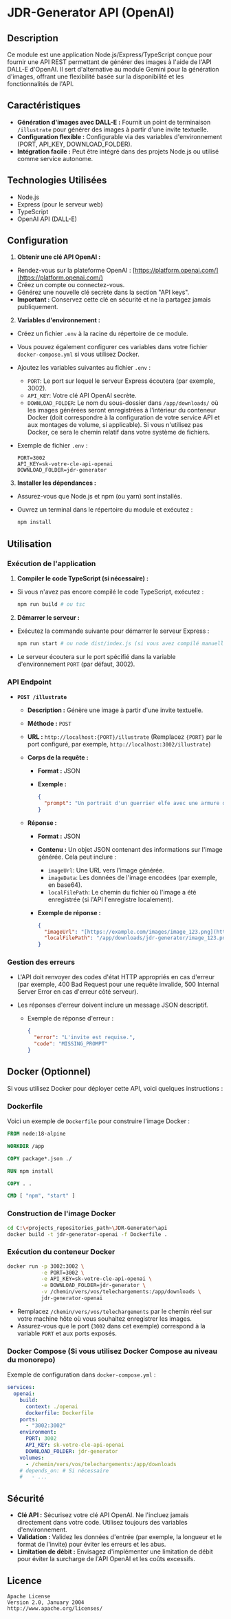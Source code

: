 # JDR-Generator API (OpenAI)

## Description

Ce module est une application Node.js/Express/TypeScript conçue pour fournir une API REST permettant de générer des images à l'aide de l'API DALL-E d'OpenAI. Il sert d'alternative au module Gemini pour la génération d'images, offrant une flexibilité basée sur la disponibilité et les fonctionnalités de l'API.

## Caractéristiques

- **Génération d'images avec DALL-E :** Fournit un point de terminaison `/illustrate` pour générer des images à partir d'une invite textuelle.
- **Configuration flexible :** Configurable via des variables d'environnement (PORT, API_KEY, DOWNLOAD_FOLDER).
- **Intégration facile :** Peut être intégré dans des projets Node.js ou utilisé comme service autonome.

## Technologies Utilisées

- Node.js
- Express (pour le serveur web)
- TypeScript
- OpenAI API (DALL-E)

## Configuration

1.  **Obtenir une clé API OpenAI :**

- Rendez-vous sur la plateforme OpenAI : [https://platform.openai.com/](https://platform.openai.com/)
- Créez un compte ou connectez-vous.
- Générez une nouvelle clé secrète dans la section "API keys".
- **Important :** Conservez cette clé en sécurité et ne la partagez jamais publiquement.

2.  **Variables d'environnement :**

- Créez un fichier `.env` à la racine du répertoire de ce module.
- Vous pouvez également configurer ces variables dans votre fichier `docker-compose.yml` si vous utilisez Docker.
- Ajoutez les variables suivantes au fichier `.env` :

  - `PORT`: Le port sur lequel le serveur Express écoutera (par exemple, 3002).
  - `API_KEY`: Votre clé API OpenAI secrète.
  - `DOWNLOAD_FOLDER`: Le nom du sous-dossier dans `/app/downloads/` où les images générées seront enregistrées à l'intérieur du conteneur Docker (doit correspondre à la configuration de votre service API et aux montages de volume, si applicable). Si vous n'utilisez pas Docker, ce sera le chemin relatif dans votre système de fichiers.

- Exemple de fichier `.env` :

  ```
  PORT=3002
  API_KEY=sk-votre-cle-api-openai
  DOWNLOAD_FOLDER=jdr-generator
  ```

3.  **Installer les dépendances :**

- Assurez-vous que Node.js et npm (ou yarn) sont installés.
- Ouvrez un terminal dans le répertoire du module et exécutez :

  ```bash
  npm install
  ```

## Utilisation

### Exécution de l'application

1.  **Compiler le code TypeScript (si nécessaire) :**

- Si vous n'avez pas encore compilé le code TypeScript, exécutez :

  ```bash
  npm run build # ou tsc
  ```

2.  **Démarrer le serveur :**

- Exécutez la commande suivante pour démarrer le serveur Express :

  ```bash
  npm run start # ou node dist/index.js (si vous avez compilé manuellement)
  ```

- Le serveur écoutera sur le port spécifié dans la variable d'environnement `PORT` (par défaut, 3002).

### API Endpoint

- **`POST /illustrate`**

  - **Description :** Génère une image à partir d'une invite textuelle.
  - **Méthode :** `POST`
  - **URL :** `http://localhost:{PORT}/illustrate` (Remplacez `{PORT}` par le port configuré, par exemple, `http://localhost:3002/illustrate`)
  - **Corps de la requête :**

    - **Format :** JSON
    - **Exemple :**

      ```json
      {
        "prompt": "Un portrait d'un guerrier elfe avec une armure dorée, éclairé par la lumière du soleil couchant."
      }
      ```

  - **Réponse :**

    - **Format :** JSON
    - **Contenu :** Un objet JSON contenant des informations sur l'image générée. Cela peut inclure :
      - `imageUrl`: Une URL vers l'image générée.
      - `imageData`: Les données de l'image encodées (par exemple, en base64).
      - `localFilePath`: Le chemin du fichier où l'image a été enregistrée (si l'API l'enregistre localement).
    - **Exemple de réponse :**

      ```json
      {
        "imageUrl": "[https://example.com/images/image_123.png](https://example.com/images/image_123.png)",
        "localFilePath": "/app/downloads/jdr-generator/image_123.png"
      }
      ```

### Gestion des erreurs

- L'API doit renvoyer des codes d'état HTTP appropriés en cas d'erreur (par exemple, 400 Bad Request pour une requête invalide, 500 Internal Server Error en cas d'erreur côté serveur).
- Les réponses d'erreur doivent inclure un message JSON descriptif.

  - Exemple de réponse d'erreur :

    ```json
    {
      "error": "L'invite est requise.",
      "code": "MISSING_PROMPT"
    }
    ```

## Docker (Optionnel)

Si vous utilisez Docker pour déployer cette API, voici quelques instructions :

### Dockerfile

Voici un exemple de `Dockerfile` pour construire l'image Docker :

```dockerfile
FROM node:18-alpine

WORKDIR /app

COPY package*.json ./

RUN npm install

COPY . .

CMD [ "npm", "start" ]
```

### Construction de l'image Docker

```bash
cd C:\<projects_repositories_path>\JDR-Generator\api
docker build -t jdr-generator-openai -f Dockerfile .
```

### Exécution du conteneur Docker

```bash
docker run -p 3002:3002 \
           -e PORT=3002 \
           -e API_KEY=sk-votre-cle-api-openai \
           -e DOWNLOAD_FOLDER=jdr-generator \
           -v /chemin/vers/vos/telechargements:/app/downloads \
           jdr-generator-openai
```

- Remplacez `/chemin/vers/vos/telechargements` par le chemin réel sur votre machine hôte où vous souhaitez enregistrer les images.
- Assurez-vous que le port (`3002` dans cet exemple) correspond à la variable `PORT` et aux ports exposés.

### Docker Compose (Si vous utilisez Docker Compose au niveau du monorepo)

Exemple de configuration dans `docker-compose.yml` :

```yaml
services:
  openai:
    build:
      context: ./openai
      dockerfile: Dockerfile
    ports:
      - "3002:3002"
    environment:
      PORT: 3002
      API_KEY: sk-votre-cle-api-openai
      DOWNLOAD_FOLDER: jdr-generator
    volumes:
      - /chemin/vers/vos/telechargements:/app/downloads
    # depends_on: # Si nécessaire
    #   - ...
```

## Sécurité

- **Clé API :** Sécurisez votre clé API OpenAI. Ne l'incluez jamais directement dans votre code. Utilisez toujours des variables d'environnement.
- **Validation :** Validez les données d'entrée (par exemple, la longueur et le format de l'invite) pour éviter les erreurs et les abus.
- **Limitation de débit :** Envisagez d'implémenter une limitation de débit pour éviter la surcharge de l'API OpenAI et les coûts excessifs.

## Licence

```markdow
Apache License
Version 2.0, January 2004
http://www.apache.org/licenses/
```
